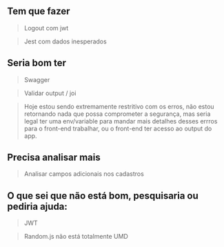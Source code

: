 ## Tem que fazer

> Logout com jwt

> Jest com dados inesperados


## Seria bom ter

> Swagger

> Validar output / joi

> Hoje estou sendo extremamente restritivo com os erros, não estou retornando nada que possa comprometer a segurança, mas seria legal ter uma env/variable para mandar
mais detalhes desses errros para o front-end trabalhar, ou o front-end ter acesso ao
output do app.

## Precisa analisar mais

> Analisar campos adicionais nos cadastros 


## O que sei que não está bom, pesquisaria ou pediria ajuda:  

> JWT

> Random.js não está totalmente UMD
